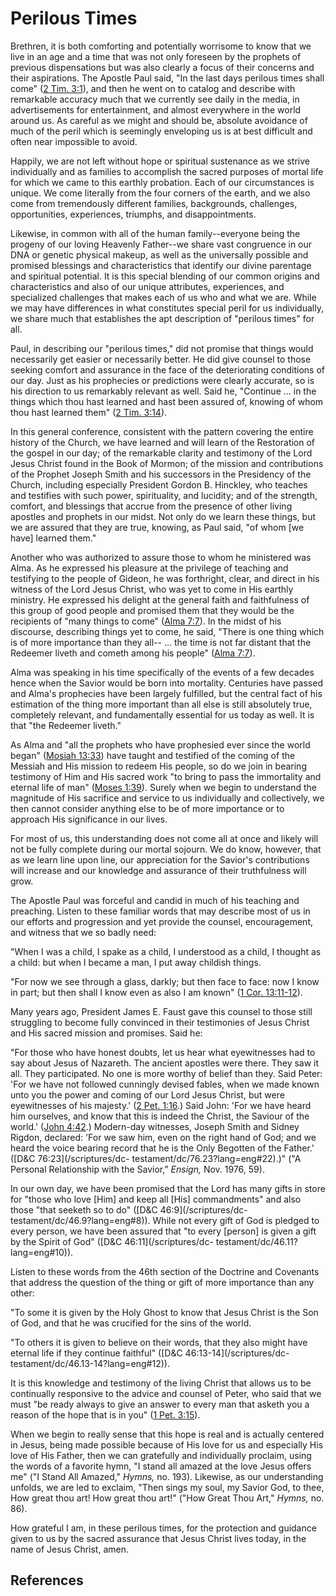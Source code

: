 # Perilous Times

Brethren, it is both comforting and potentially worrisome to know that we live
in an age and a time that was not only foreseen by the prophets of previous
dispensations but was also clearly a focus of their concerns and their
aspirations. The Apostle Paul said, "In the last days perilous times shall
come" ([2 Tim. 3:1](/scriptures/nt/2-tim/3.1?lang=eng#0)), and then he went on
to catalog and describe with remarkable accuracy much that we currently see
daily in the media, in advertisements for entertainment, and almost everywhere
in the world around us. As careful as we might and should be, absolute
avoidance of much of the peril which is seemingly enveloping us is at best
difficult and often near impossible to avoid.

Happily, we are not left without hope or spiritual sustenance as we strive
individually and as families to accomplish the sacred purposes of mortal life
for which we came to this earthly probation. Each of our circumstances is
unique. We come literally from the four corners of the earth, and we also come
from tremendously different families, backgrounds, challenges, opportunities,
experiences, triumphs, and disappointments.

Likewise, in common with all of the human family--everyone being the progeny
of our loving Heavenly Father--we share vast congruence in our DNA or genetic
physical makeup, as well as the universally possible and promised blessings
and characteristics that identify our divine parentage and spiritual
potential. It is this special blending of our common origins and
characteristics and also of our unique attributes, experiences, and
specialized challenges that makes each of us who and what we are. While we may
have differences in what constitutes special peril for us individually, we
share much that establishes the apt description of "perilous times" for all.

Paul, in describing our "perilous times," did not promise that things would
necessarily get easier or necessarily better. He did give counsel to those
seeking comfort and assurance in the face of the deteriorating conditions of
our day. Just as his prophecies or predictions were clearly accurate, so is
his direction to us remarkably relevant as well. Said he, "Continue ... in the
things which thou hast learned and hast been assured of, knowing of whom thou
hast learned them" ([2 Tim. 3:14](/scriptures/nt/2-tim/3.14?lang=eng#13)).

In this general conference, consistent with the pattern covering the entire
history of the Church, we have learned and will learn of the Restoration of
the gospel in our day; of the remarkable clarity and testimony of the Lord
Jesus Christ found in the Book of Mormon; of the mission and contributions of
the Prophet Joseph Smith and his successors in the Presidency of the Church,
including especially President Gordon B. Hinckley, who teaches and testifies
with such power, spirituality, and lucidity; and of the strength, comfort, and
blessings that accrue from the presence of other living apostles and prophets
in our midst. Not only do we learn these things, but we are assured that they
are true, knowing, as Paul said, "of whom [we have] learned them."

Another who was authorized to assure those to whom he ministered was Alma. As
he expressed his pleasure at the privilege of teaching and testifying to the
people of Gideon, he was forthright, clear, and direct in his witness of the
Lord Jesus Christ, who was yet to come in His earthly ministry. He expressed
his delight at the general faith and faithfulness of this group of good people
and promised them that they would be the recipients of "many things to come"
([Alma 7:7](/scriptures/bofm/alma/7.7?lang=eng#6)). In the midst of his
discourse, describing things yet to come, he said, "There is one thing which
is of more importance than they all-- ... the time is not far distant that the
Redeemer liveth and cometh among his people" ([Alma
7:7](/scriptures/bofm/alma/7.7?lang=eng#6)).

Alma was speaking in his time specifically of the events of a few decades
hence when the Savior would be born into mortality. Centuries have passed and
Alma's prophecies have been largely fulfilled, but the central fact of his
estimation of the thing more important than all else is still absolutely true,
completely relevant, and fundamentally essential for us today as well. It is
that "the Redeemer liveth."

As Alma and "all the prophets who have prophesied ever since the world began"
([Mosiah 13:33](/scriptures/bofm/mosiah/13.33?lang=eng#32)) have taught and
testified of the coming of the Messiah and His mission to redeem His people,
so do we join in bearing testimony of Him and His sacred work "to bring to
pass the immortality and eternal life of man" ([Moses
1:39](/scriptures/pgp/moses/1.39?lang=eng#38)). Surely when we begin to
understand the magnitude of His sacrifice and service to us individually and
collectively, we then cannot consider anything else to be of more importance
or to approach His significance in our lives.

For most of us, this understanding does not come all at once and likely will
not be fully complete during our mortal sojourn. We do know, however, that as
we learn line upon line, our appreciation for the Savior's contributions will
increase and our knowledge and assurance of their truthfulness will grow.

The Apostle Paul was forceful and candid in much of his teaching and
preaching. Listen to these familiar words that may describe most of us in our
efforts and progression and yet provide the counsel, encouragement, and
witness that we so badly need:

"When I was a child, I spake as a child, I understood as a child, I thought as
a child: but when I became a man, I put away childish things.

"For now we see through a glass, darkly; but then face to face: now I know in
part; but then shall I know even as also I am known" ([1 Cor.
13:11-12](/scriptures/nt/1-cor/13.11-12?lang=eng#10)).

Many years ago, President James E. Faust gave this counsel to those still
struggling to become fully convinced in their testimonies of Jesus Christ and
His sacred mission and promises. Said he:

"For those who have honest doubts, let us hear what eyewitnesses had to say
about Jesus of Nazareth. The ancient apostles were there. They saw it all.
They participated. No one is more worthy of belief than they. Said Peter: 'For
we have not followed cunningly devised fables, when we made known unto you the
power and coming of our Lord Jesus Christ, but were eyewitnesses of his
majesty.' ([2 Pet. 1:16](/scriptures/nt/2-pet/1.16?lang=eng#15).) Said John:
'For we have heard him ourselves, and know that this is indeed the Christ, the
Saviour of the world.' ([John 4:42](/scriptures/nt/john/4.42?lang=eng#41).)
Modern-day witnesses, Joseph Smith and Sidney Rigdon, declared: 'For we saw
him, even on the right hand of God; and we heard the voice bearing record that
he is the Only Begotten of the Father.' ([D&amp;C 76:23](/scriptures/dc-
testament/dc/76.23?lang=eng#22).)" ("A Personal Relationship with the Savior,"
_Ensign,_ Nov. 1976, 59).

In our own day, we have been promised that the Lord has many gifts in store
for "those who love [Him] and keep all [His] commandments" and also those
"that seeketh so to do" ([D&amp;C 46:9](/scriptures/dc-
testament/dc/46.9?lang=eng#8)). While not every gift of God is pledged to
every person, we have been assured that "to every [person] is given a gift by
the Spirit of God" ([D&amp;C 46:11](/scriptures/dc-
testament/dc/46.11?lang=eng#10)).

Listen to these words from the 46th section of the Doctrine and Covenants that
address the question of the thing or gift of more importance than any other:

"To some it is given by the Holy Ghost to know that Jesus Christ is the Son of
God, and that he was crucified for the sins of the world.

"To others it is given to believe on their words, that they also might have
eternal life if they continue faithful" ([D&amp;C 46:13-14](/scriptures/dc-
testament/dc/46.13-14?lang=eng#12)).

It is this knowledge and testimony of the living Christ that allows us to be
continually responsive to the advice and counsel of Peter, who said that we
must "be ready always to give an answer to every man that asketh you a reason
of the hope that is in you" ([1 Pet.
3:15](/scriptures/nt/1-pet/3.15?lang=eng#14)).

When we begin to really sense that this hope is real and is actually centered
in Jesus, being made possible because of His love for us and especially His
love of His Father, then we can gratefully and individually proclaim, using
the words of a favorite hymn, "I stand all amazed at the love Jesus offers me"
("I Stand All Amazed," _Hymns,_ no. 193). Likewise, as our understanding
unfolds, we are led to exclaim, "Then sings my soul, my Savior God, to thee,
How great thou art! How great thou art!" ("How Great Thou Art," _Hymns,_ no.
86).

How grateful I am, in these perilous times, for the protection and guidance
given to us by the sacred assurance that Jesus Christ lives today, in the name
of Jesus Christ, amen.

## References

